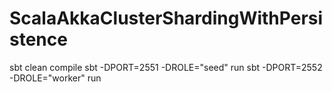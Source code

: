 # ScalaAkkaClusterShardingWithPersistence

sbt clean compile 
sbt -DPORT=2551 -DROLE="seed"  run
sbt -DPORT=2552 -DROLE="worker"  run